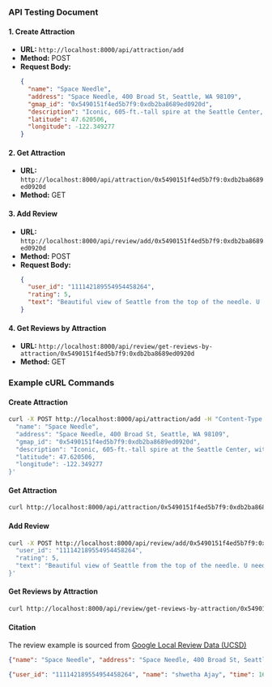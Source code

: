 ### API Testing Document

#### 1. Create Attraction

- **URL:** `http://localhost:8000/api/attraction/add`
- **Method:** POST
- **Request Body:**
  ```json
  {
    "name": "Space Needle",
    "address": "Space Needle, 400 Broad St, Seattle, WA 98109",
    "gmap_id": "0x5490151f4ed5b7f9:0xdb2ba8689ed0920d",
    "description": "Iconic, 605-ft.-tall spire at the Seattle Center, with an observation deck & a rotating restaurant.",
    "latitude": 47.620506,
    "longitude": -122.349277
  }
  ```

#### 2. Get Attraction

- **URL:** `http://localhost:8000/api/attraction/0x5490151f4ed5b7f9:0xdb2ba8689ed0920d`
- **Method:** GET

#### 3. Add Review

- **URL:** `http://localhost:8000/api/review/add/0x5490151f4ed5b7f9:0xdb2ba8689ed0920d`
- **Method:** POST
- **Request Body:**
  ```json
  {
    "user_id": "111142189554954458264",
    "rating": 5,
    "text": "Beautiful view of Seattle from the top of the needle. U need around 2 hours here. The upper outer deck is covered perfectly well with glass, u can click good pictures. The glass also blocks the high wind on top.\nThe best part of the tower is its rotating glass restaurant. It rotates very slowly and the view is fantastic.\nTheir is a huge souvenir store at the bottom, the selections are diverse."
  }
  ```

#### 4. Get Reviews by Attraction

- **URL:** `http://localhost:8000/api/review/get-reviews-by-attraction/0x5490151f4ed5b7f9:0xdb2ba8689ed0920d`
- **Method:** GET

### Example cURL Commands

#### Create Attraction
```sh
curl -X POST http://localhost:8000/api/attraction/add -H "Content-Type: application/json" -d '{
  "name": "Space Needle",
  "address": "Space Needle, 400 Broad St, Seattle, WA 98109",
  "gmap_id": "0x5490151f4ed5b7f9:0xdb2ba8689ed0920d",
  "description": "Iconic, 605-ft.-tall spire at the Seattle Center, with an observation deck & a rotating restaurant.",
  "latitude": 47.620506,
  "longitude": -122.349277
}'
```

#### Get Attraction
```sh
curl http://localhost:8000/api/attraction/0x5490151f4ed5b7f9:0xdb2ba8689ed0920d
```

#### Add Review
```sh
curl -X POST http://localhost:8000/api/review/add/0x5490151f4ed5b7f9:0xdb2ba8689ed0920d -H "Content-Type: application/json" -d '{
  "user_id": "111142189554954458264",
  "rating": 5,
  "text": "Beautiful view of Seattle from the top of the needle. U need around 2 hours here. The upper outer deck is covered perfectly well with glass, u can click good pictures. The glass also blocks the high wind on top.\nThe best part of the tower is its rotating glass restaurant. It rotates very slowly and the view is fantastic.\nTheir is a huge souvenir store at the bottom, the selections are diverse."
}'
```

#### Get Reviews by Attraction
```sh
curl http://localhost:8000/api/review/get-reviews-by-attraction/0x5490151f4ed5b7f9:0xdb2ba8689ed0920d
```

#### Citation

The review example is sourced from [Google Local Review Data (UCSD)](https://datarepo.eng.ucsd.edu/mcauley_group/gdrive/googlelocal/)

```json
{"name": "Space Needle", "address": "Space Needle, 400 Broad St, Seattle, WA 98109", "gmap_id": "0x5490151f4ed5b7f9:0xdb2ba8689ed0920d", "description": "Iconic, 605-ft.-tall spire at the Seattle Center, with an observation deck & a rotating restaurant.", "latitude": 47.620506299999995, "longitude": -122.34927739999999, "category": ["Observation deck", "Cafe", "Gift shop", "Tourist attraction", "Wine bar"], "avg_rating": 4.6, "num_of_reviews": 9998, "price": "$$$", "hours": [["Thursday", "12\u20139PM"], ["Friday", "12\u20139PM"], ["Saturday", "10AM\u201310PM"], ["Sunday", "10AM\u20138:30PM"], ["Monday", "12\u20137PM"], ["Tuesday", "12\u20137PM"], ["Wednesday", "12\u20137PM"]], "MISC": {"Accessibility": ["Wheelchair accessible entrance"], "Amenities": ["Good for kids"]}, "relative_results": ["0x54901545d5e902b1:0x809dba0423e59752", "0x54901545d66b3b55:0x7b41db287e00e687", "0x549015460a20e6b7:0x2cdb2e39e1c63dd2", "0x54906aba93f21deb:0xc049259540d76c5b", "0x54901546f87aca63:0xd1e929cd1149d812"], "url": "https://www.google.com/maps/place//data=!4m2!3m1!1s0x5490151f4ed5b7f9:0xdb2ba8689ed0920d?authuser=-1&hl=en&gl=us"}
```

```json
{"user_id": "111142189554954458264", "name": "shwetha Ajay", "time": 1618351936147, "rating": 5, "text": "Beautiful view of Seattle from the top of the needle. U need around 2 hours here. The upper outer deck is covered perfectly well with glass, u can click good pictures. The glass also blocks the high wind on top.\nThe best part of the tower is its rotating glass restaurant. It rotates very slowly and the view is fantastic.\nTheir is a huge souvenir store at the bottom, the selections are diverse.", "pics": [{"url": ["https://lh5.googleusercontent.com/p/AF1QipO_NBazss87jgHE8UtoPiuo1ppKB7IFjmWfuFpc=w150-h150-k-no-p"]}, {"url": ["https://lh5.googleusercontent.com/p/AF1QipOla0cdzYEQnA1DiP6e8k3PvvcM5O6Sya9UBD2G=w150-h150-k-no-p"]}, {"url": ["https://lh5.googleusercontent.com/p/AF1QipMH717hU_oo2G0e9K3Ur2FPwUjJ33k7f8_Zo3TM=w150-h150-k-no-p"]}, {"url": ["https://lh5.googleusercontent.com/p/AF1QipPrAifODlhq6SqDwnqfID4TjenW8nWZeptSX_65=w150-h150-k-no-p"]}, {"url": ["https://lh5.googleusercontent.com/p/AF1QipMcvqliFRcMpRr-n28nvVZQ0pMc__S4QMbvYTEF=w150-h150-k-no-p"]}, {"url": ["https://lh5.googleusercontent.com/p/AF1QipPLUrX7eSUl3XEklsnOM2gyiVUKgl2SAST_nn8R=w150-h150-k-no-p"]}, {"url": ["https://lh5.googleusercontent.com/p/AF1QipMZtQzWtqpCXiP9yUuMTYODJYl_yRYUu9ANOaMA=w150-h150-k-no-p"]}, {"url": ["https://lh5.googleusercontent.com/p/AF1QipNZtvG1i0vzPDg_AFhZVa_kLNYwa5K-CjgSoWMu=w150-h150-k-no-p"]}, {"url": ["https://lh5.googleusercontent.com/p/AF1QipMlK6y0uR4Di39QVb-UCEeNbJ7GTMJE5XsBccS4=w150-h150-k-no-p"]}], "resp": null, "gmap_id": "0x5490151f4ed5b7f9:0xdb2ba8689ed0920d"}
```
